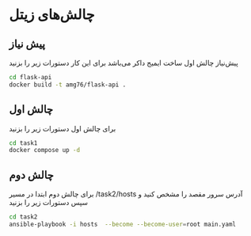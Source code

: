 # چالش‌های زیتل

## پیش نیاز

پیش‌نیاز چالش اول ساخت ایمیج داکر می‌باشد برای این کار دستورات زیر را بزنید

```bash
cd flask-api
docker build -t amg76/flask-api .
```

## چالش اول

برای چالش اول دستورات زیر را بزنید

```bash
cd task1
docker compose up -d
```

## چالش دوم

برای چالش دوم ابتدا در مسیر /task2/hosts آدرس سرور مقصد را مشخص کنید و سپس دستورات زیر را بزنید

```bash
cd task2
ansible-playbook -i hosts  --become --become-user=root main.yaml
```